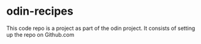 # odin-recipes

This code repo is a project as part of the odin project. It consists of setting up the repo on Github.com